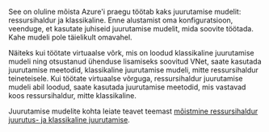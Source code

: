 See on oluline mõista Azure'i praegu töötab kaks juurutamise mudelit: ressursihaldur ja klassikaline. Enne alustamist oma konfiguratsioon, veenduge, et kasutate juhiseid juurutamise mudelit, mida soovite töötada. Kahe mudeli pole täielikult omavahel.

Näiteks kui töötate virtuaalse võrk, mis on loodud klassikaline juurutamise mudeli ning otsustanud ühenduse lisamiseks soovitud VNet, saate kasutada juurutamise meetodid, klassikaline juurutamise mudeli, mitte ressursihaldur teineteisele. Kui töötate virtuaalse võrguga, ressursihaldur juurutamise mudeli abil loodud, saate kasutada juurutamise meetodid, mis vastavad koos ressursihaldur, mitte klassikaline.

Juurutamise mudelite kohta leiate teavet teemast [mõistmine ressursihaldur juurutus- ja klassikaline juurutamise](../articles/resource-manager-deployment-model.md).